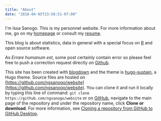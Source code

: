 ```yaml
---
title: "About"
date: "2018-04-05T23:50:51-07:00"
---
```


I'm Issa Sanogo. This is my personnel website. For more information about me, go on my [homepage](https://ngsanogo.com/) or consult my [resume](https://ngsanogo.com/resume).

This blog is about statistics, data in general with a special focus on [R](https://www.r-project.org/) and open source software.

As *Errare humanum est*, some post certainly contain error so please feel free to push a correction request directly on [Github](https://github.com/ngsanogo/website).


This site has been created with [blogdown](https://bookdown.org/yihui/blogdown/) and the theme is [hugo-sustain](https://themes.gohugo.io/hugo-sustain/), a Hugo theme. Source files are hosted on [https://github.com/ngsanogo/website](https://github.com/ngsanogo/website). You can clone it and run it locally by typing this line of command: `git clone https://github.com/ngsanogo/website` or on [GitHub](https://github.com/ngsanogo/website), navigate to the main page of the repository and under the repository name, click **Clone or download**. For more information, see [Cloning a repository from GitHub to GitHub Desktop](https://help.github.com/desktop/guides/contributing-to-projects/cloning-a-repository-from-github-to-github-desktop/).
